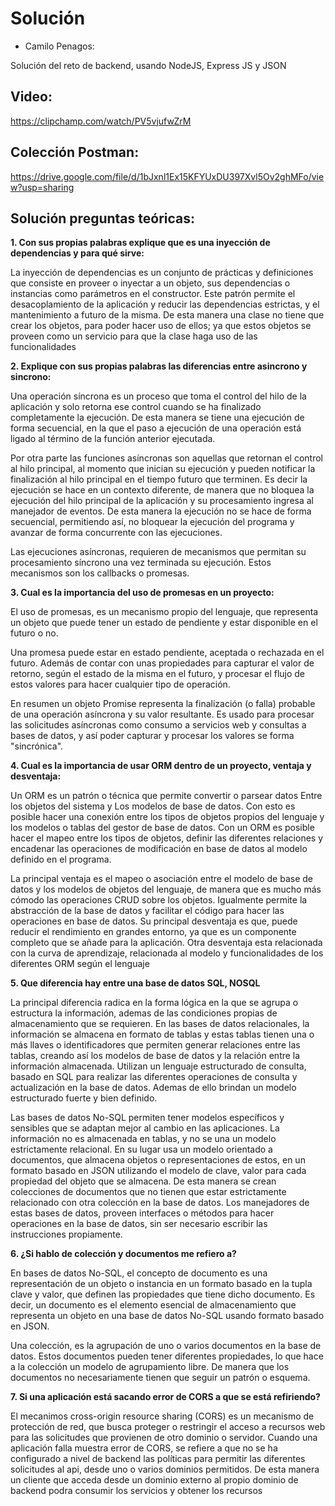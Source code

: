 ﻿# Solución
- Camilo Penagos:

Solución del reto de backend, usando NodeJS, Express JS y JSON

 ## Video:
https://clipchamp.com/watch/PV5vjufwZrM

 ## Colección Postman:
 https://drive.google.com/file/d/1bJxnl1Ex15KFYUxDU397Xvl5Ov2ghMFo/view?usp=sharing

## Solución preguntas teóricas:
**1. Con sus propias palabras explique que es una inyección de dependencias y para
qué sirve:**

La inyección de dependencias es un conjunto de prácticas y definiciones que consiste en proveer o inyectar a un objeto, sus dependencias o instancias como parámetros en el constructor. Este patrón permite el desacoplamiento de la aplicación y reducir las dependencias estrictas, y el mantenimiento a futuro de la misma. De esta manera una clase no tiene que crear los objetos, para poder hacer uso de ellos; ya que estos objetos se proveen como un servicio para que la clase haga uso de las funcionalidades

**2. Explique con sus propias palabras las diferencias entre asincrono y sincrono:**

Una operación síncrona es un proceso que toma el control del hilo de la aplicación y solo retorna ese control cuando se ha finalizado completamente la ejecución. De esta manera se tiene una ejecución de forma secuencial, en la que el paso a ejecución de una operación está ligado al término de la función anterior ejecutada.

Por otra parte las funciones asíncronas son aquellas que retornan el control al hilo principal, al momento que inician su ejecución y pueden notificar la finalización al hilo principal en el tiempo futuro que terminen. Es decir la ejecución se hace en un contexto diferente, de manera que no bloquea la ejecución del hilo principal de la aplicación y su procesamiento ingresa al manejador de eventos. De esta manera la ejecución no se hace de forma secuencial, permitiendo así, no bloquear la ejecución del programa y avanzar de forma concurrente con las ejecuciones. 

Las ejecuciones asíncronas, requieren de mecanismos que permitan su procesamiento síncrono una vez terminada su ejecución. Estos mecanismos son los callbacks o promesas.
 

**3. Cual es la importancia del uso de promesas en un proyecto:**

El uso de promesas, es un mecanismo propio del lenguaje, que representa un objeto que puede tener un estado de pendiente y estar disponible en el futuro o no. 

Una promesa puede estar en estado pendiente, aceptada o rechazada en el futuro. Además de contar con unas propiedades para capturar el valor de retorno, según el estado de la misma en el futuro, y procesar el flujo de estos valores para hacer cualquier tipo de operación.

En resumen un objeto Promise representa la finalización (o falla) probable de una operación asíncrona y su valor resultante. Es usado para procesar las solicitudes asíncronas como consumo a servicios web y consultas a bases de datos, y así poder capturar y procesar los valores se forma "sincrónica".


**4. Cual es la importancia de usar ORM dentro de un proyecto, ventaja y desventaja:**

Un ORM es un patrón o técnica que permite convertir o parsear datos Entre los objetos del sistema y Los modelos de base de datos.  Con esto es posible hacer una conexión entre los tipos de objetos propios del lenguaje y los modelos o tablas del gestor de base de datos. Con un ORM es posible hacer el mapeo entre los tipos de objetos, definir las diferentes relaciones y encadenar las operaciones de modificación en base de datos al modelo definido en el programa.

La principal ventaja es el mapeo o asociación entre el modelo de base de datos y los modelos de objetos del lenguaje, de manera que es mucho más cómodo las operaciones CRUD sobre los objetos. Igualmente permite la abstracción de la base de datos y facilitar el código para hacer las operaciones en base de datos.
Su principal desventaja es que, puede reducir el rendimiento en grandes entorno, ya que es un componente completo que se añade para la aplicación. Otra desventaja esta relacionada con la curva de aprendizaje, relacionada al modelo y funcionalidades de los diferentes ORM según el lenguaje

**5. Que diferencia hay entre una base de datos SQL, NOSQL**

La principal diferencia radica en la forma lógica en la que se agrupa o estructura la información, ademas de las condiciones propias de almacenamiento que se requieren.
En las bases de datos relacionales, la información se almacena en formato de tablas y estas tablas tienen una o más llaves o identificadores que permiten generar relaciones entre las tablas, creando así los modelos de base de datos y la relación entre la información almacenada. Utilizan un lenguaje estructurado de consulta, basado en SQL para realizar las diferentes operaciones de consulta y actualización en la base de datos. Ademas de ello brindan un modelo estructurado fuerte y bien definido.

Las bases de datos No-SQL permiten tener modelos específicos y sensibles que se adaptan mejor al cambio en las aplicaciones. La información no es almacenada en tablas, y no se una un modelo estrictamente relacional. En su lugar usa un modelo orientado a documentos, que almacena objetos o representaciones de estos, en un formato basado en JSON utilizando el modelo de clave, valor para cada propiedad del objeto que se almacena. De esta manera se crean colecciones de documentos que no tienen que estar estrictamente relacionado con otra colección en la base de datos. Los manejadores de estas bases de datos, proveen interfaces o métodos para hacer operaciones en la base de datos, sin ser necesario escribir las instrucciones propiamente.

**6. ¿Si hablo de colección y documentos me refiero a?**

En bases de datos No-SQL, el concepto de documento es una representación de un objeto o instancia en un formato basado en la tupla clave y valor, que definen las propiedades que tiene dicho documento. Es decir, un documento es el elemento esencial de almacenamiento que representa un objeto en una base de datos No-SQL usando formato basado en JSON.

Una colección, es la agrupación de uno o varios documentos en la base de datos. Estos documentos pueden tener diferentes propiedades, lo que hace a la colección un modelo de agrupamiento libre. De manera que los documentos no necesariamente tienen que seguir un patrón o esquema.

**7. Si una aplicación está sacando error de CORS a que se está refiriendo?**

El mecanimos cross-origin resource sharing (CORS) es un mecanismo de protección de red, que busca proteger o restringir el acceso a recursos web para las solicitudes que provienen de otro dominio o servidor. Cuando una aplicación falla muestra error de CORS, se refiere a que no se ha configurado a nivel de backend las políticas para permitir las diferentes solicitudes al api, desde uno o varios dominios permitidos. De esta manera un cliente que acceda desde un dominio externo al propio dominio de backend podra consumir los servicios y obtener los recursos


